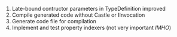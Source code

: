 ﻿1. Late-bound contructor parameters in TypeDefinition improved
1. Compile generated code without Castle or IInvocation
1. Generate code file for compilation
1. Implement and test property indexers (not very important _IMHO_)